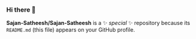 ### Hi there 👋

**Sajan-Satheesh/Sajan-Satheesh** is a ✨ _special_ ✨ repository because its `README.md` (this file) appears on your GitHub profile.


<!--
**Sajan-Satheesh/Sajan-Satheesh** is a ✨ _special_ ✨ repository because its `README.md` (this file) appears on your GitHub profile.

Here are some ideas to get you started:

- 🔭 I’m currently working on ...
- 🌱 I’m currently learning ...
- 👯 I’m looking to collaborate on ...
- 🤔 I’m looking for help with ...
- 💬 Ask me about ...
- 📫 How to reach me: ...
- 😄 Pronouns: ...
- ⚡ Fun fact: ...
-->

